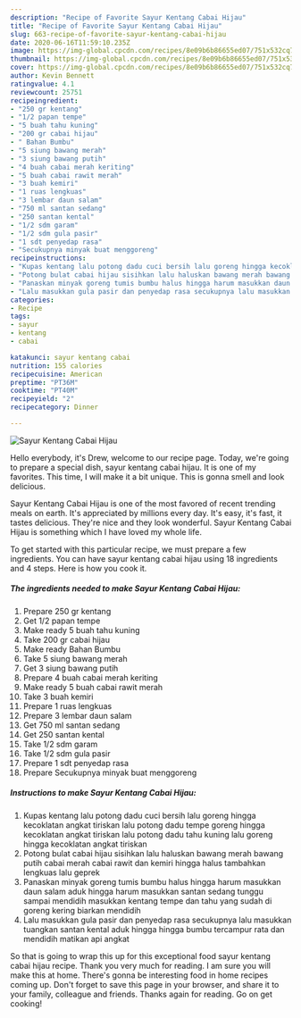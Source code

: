 ```yaml
---
description: "Recipe of Favorite Sayur Kentang Cabai Hijau"
title: "Recipe of Favorite Sayur Kentang Cabai Hijau"
slug: 663-recipe-of-favorite-sayur-kentang-cabai-hijau
date: 2020-06-16T11:59:10.235Z
image: https://img-global.cpcdn.com/recipes/8e09b6b86655ed07/751x532cq70/sayur-kentang-cabai-hijau-foto-resep-utama.jpg
thumbnail: https://img-global.cpcdn.com/recipes/8e09b6b86655ed07/751x532cq70/sayur-kentang-cabai-hijau-foto-resep-utama.jpg
cover: https://img-global.cpcdn.com/recipes/8e09b6b86655ed07/751x532cq70/sayur-kentang-cabai-hijau-foto-resep-utama.jpg
author: Kevin Bennett
ratingvalue: 4.1
reviewcount: 25751
recipeingredient:
- "250 gr kentang"
- "1/2 papan tempe"
- "5 buah tahu kuning"
- "200 gr cabai hijau"
- " Bahan Bumbu"
- "5 siung bawang merah"
- "3 siung bawang putih"
- "4 buah cabai merah keriting"
- "5 buah cabai rawit merah"
- "3 buah kemiri"
- "1 ruas lengkuas"
- "3 lembar daun salam"
- "750 ml santan sedang"
- "250 santan kental"
- "1/2 sdm garam"
- "1/2 sdm gula pasir"
- "1 sdt penyedap rasa"
- "Secukupnya minyak buat menggoreng"
recipeinstructions:
- "Kupas kentang lalu potong dadu cuci bersih lalu goreng hingga kecoklatan angkat tiriskan lalu potong dadu tempe goreng hingga kecoklatan angkat tiriskan lalu potong dadu tahu kuning lalu goreng hingga kecoklatan angkat tiriskan"
- "Potong bulat cabai hijau sisihkan lalu haluskan bawang merah bawang putih cabai merah cabai rawit dan kemiri hingga halus tambahkan lengkuas lalu geprek"
- "Panaskan minyak goreng tumis bumbu halus hingga harum masukkan daun salam aduk hingga harum masukkan santan sedang tunggu sampai mendidih masukkan kentang tempe dan tahu yang sudah di goreng kering biarkan mendidih"
- "Lalu masukkan gula pasir dan penyedap rasa secukupnya lalu masukkan tuangkan santan kental aduk hingga hingga bumbu tercampur rata dan mendidih matikan api angkat"
categories:
- Recipe
tags:
- sayur
- kentang
- cabai

katakunci: sayur kentang cabai 
nutrition: 155 calories
recipecuisine: American
preptime: "PT36M"
cooktime: "PT40M"
recipeyield: "2"
recipecategory: Dinner

---
```



![Sayur Kentang Cabai Hijau](https://img-global.cpcdn.com/recipes/8e09b6b86655ed07/751x532cq70/sayur-kentang-cabai-hijau-foto-resep-utama.jpg)

Hello everybody, it's Drew, welcome to our recipe page. Today, we're going to prepare a special dish, sayur kentang cabai hijau. It is one of my favorites. This time, I will make it a bit unique. This is gonna smell and look delicious.



Sayur Kentang Cabai Hijau is one of the most favored of recent trending meals on earth. It's appreciated by millions every day. It's easy, it's fast, it tastes delicious. They're nice and they look wonderful. Sayur Kentang Cabai Hijau is something which I have loved my whole life.


To get started with this particular recipe, we must prepare a few ingredients. You can have sayur kentang cabai hijau using 18 ingredients and 4 steps. Here is how you cook it.

<!--inarticleads1-->

##### The ingredients needed to make Sayur Kentang Cabai Hijau:

1. Prepare 250 gr kentang
1. Get 1/2 papan tempe
1. Make ready 5 buah tahu kuning
1. Take 200 gr cabai hijau
1. Make ready  Bahan Bumbu
1. Take 5 siung bawang merah
1. Get 3 siung bawang putih
1. Prepare 4 buah cabai merah keriting
1. Make ready 5 buah cabai rawit merah
1. Take 3 buah kemiri
1. Prepare 1 ruas lengkuas
1. Prepare 3 lembar daun salam
1. Get 750 ml santan sedang
1. Get 250 santan kental
1. Take 1/2 sdm garam
1. Take 1/2 sdm gula pasir
1. Prepare 1 sdt penyedap rasa
1. Prepare Secukupnya minyak buat menggoreng




<!--inarticleads2-->

##### Instructions to make Sayur Kentang Cabai Hijau:

1. Kupas kentang lalu potong dadu cuci bersih lalu goreng hingga kecoklatan angkat tiriskan lalu potong dadu tempe goreng hingga kecoklatan angkat tiriskan lalu potong dadu tahu kuning lalu goreng hingga kecoklatan angkat tiriskan
1. Potong bulat cabai hijau sisihkan lalu haluskan bawang merah bawang putih cabai merah cabai rawit dan kemiri hingga halus tambahkan lengkuas lalu geprek
1. Panaskan minyak goreng tumis bumbu halus hingga harum masukkan daun salam aduk hingga harum masukkan santan sedang tunggu sampai mendidih masukkan kentang tempe dan tahu yang sudah di goreng kering biarkan mendidih
1. Lalu masukkan gula pasir dan penyedap rasa secukupnya lalu masukkan tuangkan santan kental aduk hingga hingga bumbu tercampur rata dan mendidih matikan api angkat




So that is going to wrap this up for this exceptional food sayur kentang cabai hijau recipe. Thank you very much for reading. I am sure you will make this at home. There's gonna be interesting food in home recipes coming up. Don't forget to save this page in your browser, and share it to your family, colleague and friends. Thanks again for reading. Go on get cooking!
